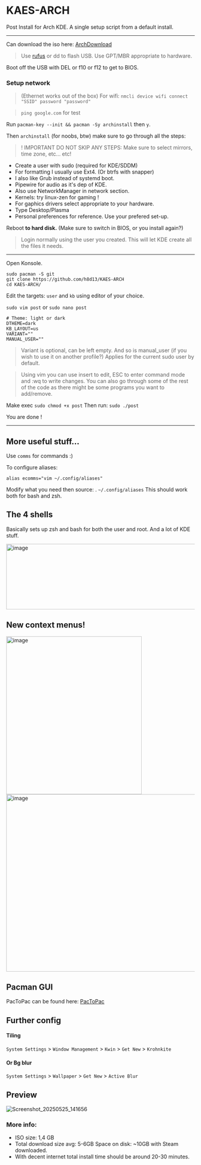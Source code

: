 # KAES-ARCH
Post Install for Arch KDE.
A single setup script from a default install.

--- 
Can download the iso here: [ArchDownload](https://archlinux.org/download/)

> Use [rufus](https://rufus.ie/en/) or dd to flash USB. Use GPT/MBR appropriate to hardware. 

Boot off the USB with DEL or f10 or f12 to get to BIOS.

### Setup network 
> (Ethernet works out of the box)
> For wifi: `nmcli device wifi connect "SSID" password "password"`

> `ping google.com` for test 

Run `pacman-key --init && pacman -Sy archinstall` then `y`.

Then `archinstall` (for noobs, btw) make sure to go through all the steps:

> ! IMPORTANT DO NOT SKIP ANY STEPS: Make sure to select mirrors, time zone, etc... etc!

- Create a user with sudo (required for KDE/SDDM)
- For formatting I usually use Ext4. (Or btrfs with snapper) 
- I also like Grub instead of systemd boot.
- Pipewire for audio as it's dep of KDE.
- Also use NetworkManager in network section.
- Kernels: try linux-zen for gaming !
- For gaphics drivers select appropriate to your hardware.
- Type Desktop/Plasma
- Personal preferences for reference. Use your prefered set-up.

Reboot **to hard disk.** (Make sure to switch in BIOS, or you install again?)

> Login normally using the user you created. This will let KDE create all the files it needs.

---

Open Konsole.

```
sudo pacman -S git 
git clone https://github.com/h8d13/KAES-ARCH
cd KAES-ARCH/
```
Edit the targets: `user` and `kb` using editor of your choice.

`sudo vim post` or `sudo nano post`

```
# Theme: light or dark
DTHEME=dark
KB_LAYOUT=us
VARIANT=""
MANUAL_USER=""
```
> Variant is optional, can be left empty. And so is manual_user (if you wish to use it on another profile?)
> Applies for the current sudo user by default.

> Using vim you can use insert to edit, ESC to enter command mode and :wq to write changes.
> You can also go through some of the rest of the code as there might be some programs you want to add/remove.

Make exec `sudo chmod +x post` Then run: `sudo ./post`

You are done !

---

## More useful stuff...

Use `comms` for commands :)

To configure aliases: 
```
alias ecomms="vim ~/.config/aliases"
```

Modify what you need then source: . `~/.config/aliases` 
This should work both for bash and zsh. 

## The 4 shells

Basically sets up zsh and bash for both the user and root. 
And a lot of KDE stuff.

<img width="1015" height="175" alt="image" src="https://github.com/user-attachments/assets/0912aa56-5799-48fb-9a78-45527bcaf9c4" />

## New context menus!

<img width="362" height="422" alt="image" src="https://github.com/user-attachments/assets/3937feab-91b9-48a8-af6a-6417b3985a42" />

<img width="611" height="474" alt="image" src="https://github.com/user-attachments/assets/e259ed41-50b8-4eaf-ae3a-7a5e2356dc78" />

## Pacman GUI 

PacToPac can be found here: [PacToPac](https://github.com/h8d13/PacToPac)

## Further config

#### Tiling 
`System Settings` > `Window Management` > `Kwin` > `Get New` > `Krohnkite`

#### Or Bg blur
`System Settings` > `Wallpaper` > `Get New` > `Active Blur` 

## Preview 

![Screenshot_20250525_141656](https://github.com/user-attachments/assets/9dd36e50-1085-4369-bae8-22270fecfab7)

### More info:
- ISO size: 1,4 GB
- Total download size avg: 5-6GB Space on disk: ~10GB with Steam downloaded. 
- With decent internet total install time should be around 20-30 minutes. 
